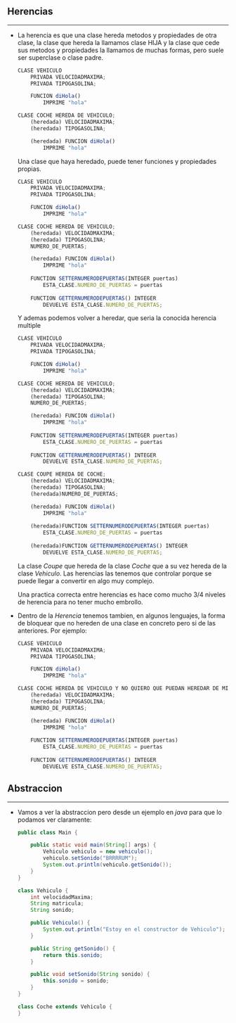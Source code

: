 ## Herencias
---

- La herencia es que una clase hereda metodos y propiedades de otra clase, la clase que hereda la llamamos clase HIJA y la clase que cede sus metodos y propiedades la llamamos de muchas formas, pero suele ser superclase o clase padre. 
    ```typescript
    CLASE VEHICULO
        PRIVADA VELOCIDADMAXIMA;
        PRIVADA TIPOGASOLINA;

        FUNCION diHola()
            IMPRIME "hola"
    
    CLASE COCHE HEREDA DE VEHICULO;
        (heredada) VELOCIDADMAXIMA;
        (heredada) TIPOGASOLINA;

        (heredada) FUNCION diHola()
            IMPRIME "hola"
    ```
    Una clase que haya heredado, puede tener funciones y propiedades propias. 
    ```typescript
    CLASE VEHICULO
        PRIVADA VELOCIDADMAXIMA;
        PRIVADA TIPOGASOLINA;

        FUNCION diHola()
            IMPRIME "hola"
    
    CLASE COCHE HEREDA DE VEHICULO;
        (heredada) VELOCIDADMAXIMA;
        (heredada) TIPOGASOLINA;
        NUMERO_DE_PUERTAS;

        (heredada) FUNCION diHola()
            IMPRIME "hola"
        
        FUNCTION SETTERNUMERODEPUERTAS(INTEGER puertas)
            ESTA_CLASE.NUMERO_DE_PUERTAS = puertas
            
        FUNCTION GETTERNUMERODEPUERTAS() INTEGER
            DEVUELVE ESTA_CLASE.NUMERO_DE_PUERTAS;
    ```
    Y ademas podemos volver a heredar, que seria la conocida herencia multiple
    ```typescript
    CLASE VEHICULO
        PRIVADA VELOCIDADMAXIMA;
        PRIVADA TIPOGASOLINA;

        FUNCION diHola()
            IMPRIME "hola"
    
    CLASE COCHE HEREDA DE VEHICULO;
        (heredada) VELOCIDADMAXIMA;
        (heredada) TIPOGASOLINA;
        NUMERO_DE_PUERTAS;

        (heredada) FUNCION diHola()
            IMPRIME "hola"
        
        FUNCTION SETTERNUMERODEPUERTAS(INTEGER puertas)
            ESTA_CLASE.NUMERO_DE_PUERTAS = puertas
            
        FUNCTION GETTERNUMERODEPUERTAS() INTEGER
            DEVUELVE ESTA_CLASE.NUMERO_DE_PUERTAS;

    CLASE COUPE HEREDA DE COCHE;
        (heredada) VELOCIDADMAXIMA;
        (heredada) TIPOGASOLINA;
        (heredada)NUMERO_DE_PUERTAS;

        (heredada) FUNCION diHola()
            IMPRIME "hola"
        
        (heredada)FUNCTION SETTERNUMERODEPUERTAS(INTEGER puertas)
            ESTA_CLASE.NUMERO_DE_PUERTAS = puertas
            
        (heredada)FUNCTION GETTERNUMERODEPUERTAS() INTEGER
            DEVUELVE ESTA_CLASE.NUMERO_DE_PUERTAS;
    ```
    La clase *Coupe* que hereda de la clase *Coche* que a su vez hereda de la clase *Vehiculo*. Las herencias las tenemos que controlar porque se puede llegar a convertir en algo muy complejo.

    Una practica correcta entre herencias es hace como mucho 3/4 niveles de herencia para no tener mucho embrollo.

- Dentro de la *Herencia* tenemos tambien, en algunos lenguajes, la forma de bloquear que no hereden de una clase en concreto pero si de las anteriores. Por ejemplo: 
    ```typescript
    CLASE VEHICULO
        PRIVADA VELOCIDADMAXIMA;
        PRIVADA TIPOGASOLINA;

        FUNCION diHola()
            IMPRIME "hola"
    
    CLASE COCHE HEREDA DE VEHICULO Y NO QUIERO QUE PUEDAN HEREDAR DE MI;
        (heredada) VELOCIDADMAXIMA;
        (heredada) TIPOGASOLINA;
        NUMERO_DE_PUERTAS;

        (heredada) FUNCION diHola()
            IMPRIME "hola"
        
        FUNCTION SETTERNUMERODEPUERTAS(INTEGER puertas)
            ESTA_CLASE.NUMERO_DE_PUERTAS = puertas
            
        FUNCTION GETTERNUMERODEPUERTAS() INTEGER
            DEVUELVE ESTA_CLASE.NUMERO_DE_PUERTAS;
    ```

## Abstraccion
---

- Vamos a ver la abstraccion pero desde un ejemplo en *java* para que lo podamos ver claramente:
    ```java
    public class Main {

        public static void main(String[] args) {
            Vehiculo vehiculo = new vehiculo();
            vehiculo.setSonido("BRRRRUM");
            System.out.println(vehiculo.getSonido());
        }
    }

    class Vehiculo {
        int velocidadMaxima;
        String matricula;
        String sonido;

        public Vehiculo() {
            System.out.println("Estoy en el constructor de Vehiculo");
        }

        public String getSonido() {
            return this.sonido;
        }

        public void setSonido(String sonido) {
            this.sonido = sonido;
        }
    }

    class Coche extends Vehiculo {
    }
    ```